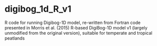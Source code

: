 # digibog_1d_R_v1
R code for running Digibog-1D model, re-written from Fortran code presented in Morris et al. (2015)
R-based DigiBog-1D model v1 (largely unmodified from the original version), suitable for temperate and tropical peatlands
